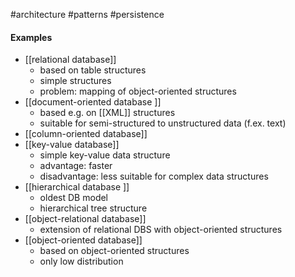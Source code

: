 #architecture #patterns #persistence 

#### Examples
- [[relational database]]
	- based on table structures
	- simple structures
	- problem: mapping of object-oriented structures
- [[document-oriented database ]]
	- based e.g. on [[XML]] structures
	- suitable for semi-structured to unstructured data (f.ex. text)
- [[column-oriented database]]
- [[key-value database]]
	- simple key-value data structure
	- advantage: faster
	- disadvantage: less suitable for complex data structures
- [[hierarchical database ]]
	- oldest DB model
	- hierarchical tree structure
- [[object-relational database]]
	- extension of relational DBS with object-oriented structures
- [[object-oriented database]]
	- based on object-oriented structures
	- only low distribution